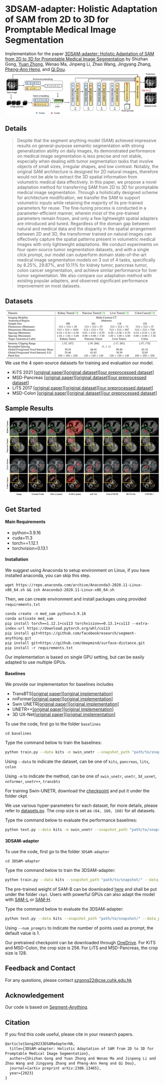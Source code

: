 # 3DSAM-adapter: Holistic Adaptation of SAM from 2D to 3D for Promptable Medical Image Segmentation

Implementation for the paper [3DSAM-adapter: Holistic Adaptation of SAM from 2D to 3D for Promptable Medical Image Segmentation](https://arxiv.org/pdf/2306.13465.pdf)
by Shizhan Gong, [Yuan Zhong](https://yzrealm.com/), Wenao Ma, Jinpeng Li, Zhao Wang, Jingyang Zhang, [Pheng-Ann Heng](https://www.cse.cuhk.edu.hk/~pheng/), and [Qi Dou](https://www.cse.cuhk.edu.hk/~qdou/index.html).
![Alt text](asset/teaser.png?raw=true "Title")
## Details
> Despite that the segment anything model (SAM) achieved impressive results on
general-purpose semantic segmentation with strong generalization ability on daily
images, its demonstrated performance on medical image segmentation is less
precise and not stable, especially when dealing with tumor segmentation tasks that
involve objects of small sizes, irregular shapes, and low contrast. Notably, the
original SAM architecture is designed for 2D natural images, therefore would not be
able to extract the 3D spatial information from volumetric medical data effectively.
In this paper, we propose a novel adaptation method for transferring SAM from 2D
to 3D for promptable medical image segmentation. Through a holistically designed
scheme for architecture modification, we transfer the SAM to support volumetric
inputs while retaining the majority of its pre-trained parameters for reuse. The
fine-tuning process is conducted in a parameter-efficient manner, wherein most
of the pre-trained parameters remain frozen, and only a few lightweight spatial
adapters are introduced and tuned. Regardless of the domain gap between natural
and medical data and the disparity in the spatial arrangement between 2D and
3D, the transformer trained on natural images can effectively capture the spatial
patterns present in volumetric medical images with only lightweight adaptations.
We conduct experiments on four open-source tumor segmentation datasets, and
with a single click prompt, our model can outperform domain state-of-the-art
medical image segmentation models on 3 out of 4 tasks, specifically by 8.25%,
29.87%, and 10.11% for kidney tumor, pancreas tumor, colon cancer segmentation,
and achieve similar performance for liver tumor segmentation. We also compare
our adaptation method with existing popular adapters, and observed significant
performance improvement on most datasets.

## Datasets
![Alt text](asset/datasets.png?raw=true "Title")
We use the 4 open-source datasets for training and evaluation our model.
-  KiTS 2021 [[original paper]](https://www.sciencedirect.com/science/article/abs/pii/S1361841520301857)[[original dataset]](https://kits-challenge.org/kits21/)[[our preprocessed dataset]](https://mycuhk-my.sharepoint.com/:u:/g/personal/1155187960_link_cuhk_edu_hk/Ebe8F12v_JtOv2ovW3a-BjkB8LryC6BFZZwtsi0kAikphw?e=w728Ud)
- MSD-Pancreas [[original paper]](https://www.nature.com/articles/s41467-022-30695-9)[[original dataset]](http://medicaldecathlon.com/)[[our preprocessed dataset]](https://mycuhk-my.sharepoint.com/:u:/g/personal/1155187960_link_cuhk_edu_hk/EdH84TX9CJ5CiXUjIyeXEZ4B-6AK8LfLhIhlIfiVDicfVQ?e=avTPPf)
- LiTS 2017 [[original paper]](https://www.sciencedirect.com/science/article/pii/S1361841522003085)[[original dataset]](https://competitions.codalab.org/competitions/17094)[[our preprocessed dataset]](https://mycuhk-my.sharepoint.com/:u:/g/personal/1155187960_link_cuhk_edu_hk/EcqXHRupWoxNjYkmoiHQl4QBpvTS41TfJfqfO0x0xOxgow?e=ueD0i2)
- MSD-Colon [[original paper]](https://www.nature.com/articles/s41467-022-30695-9)[[original dataset]](http://medicaldecathlon.com/)[[our preprocessed dataset]](https://mycuhk-my.sharepoint.com/:u:/r/personal/1155187960_link_cuhk_edu_hk/Documents/public/3DMed-Adapter/dataset/Task10_Colon.zip?csf=1&web=1&e=hDeRLc)


## Sample Results
![Alt text](asset/result.png?raw=true "Title")

## Get Started

#### Main Requirements
- python=3.9.16
- cuda=11.3
- torch==1.12.1
- torchvision=0.13.1
#### Installation
We suggest using Anaconda to setup environment on Linux, if you have installed anaconda, you can skip this step.
```
wget https://repo.anaconda.com/archive/Anaconda3-2020.11-Linux-x86_64.sh && zsh Anaconda3-2020.11-Linux-x86_64.sh
```
Then, we can create environment and install packages using provided `requirements.txt`
```
conda create -n med_sam python=3.9.16
conda activate med_sam
pip install torch==1.12.1+cu113 torchvision==0.13.1+cu113 --extra-index-url https://download.pytorch.org/whl/cu113
pip install git+https://github.com/facebookresearch/segment-anything.git
pip install git+https://github.com/deepmind/surface-distance.git
pip install -r requirements.txt
```
Our implementation is based on single GPU setting, but can be easily adapted to use multiple GPUs.

#### Baselines
We provide our implementation for baselines includes
- TransBTS[[original paper]](https://arxiv.org/abs/2103.04430)[[original implementation]](https://github.com/Wenxuan-1119/TransBTS)
- nnFormer[[original paper]](https://arxiv.org/abs/2109.03201)[[original implementation]](https://github.com/282857341/nnFormer)
- Swin UNETR[[original paper]](https://arxiv.org/abs/2111.14791)[[original implementation]](https://github.com/Project-MONAI/research-contributions/tree/main/SwinUNETR)
- UNETR++[[original paper]](https://arxiv.org/abs/2212.04497)[[original implementation]](https://github.com/Amshaker/unetr_plus_plus)
- 3D UX-Net[[original paper]](https://arxiv.org/abs/2209.15076)[[original implementation]](https://github.com/MASILab/3DUX-Net)

To use the code, first go to the folder `baselines`
```
cd baselines
```
Type the command below to train the baselines:
```sh
python train.py --data kits -m swin_unetr --snapshot_path "path/to/snapshot/" --data_prefix "path/to/data folder/"
```
Using  `--data` to indicate the dataset, can be one of `kits`, `pancreas`, `lits`, `colon`

Using `-m` to indicate the method, can be one of `swin_unetr`, `unetr`, `3d_uxnet`, `nnformer`, `unetr++`, `transbts`

For training Swin-UNETR, download the [checkpoint](https://github.com/Project-MONAI/MONAI-extra-test-data/releases/download/0.8.1/model_swinvit.pt) and put it under the folder ckpt.

We use various hyper-parameters for each dataset, for more details, please refer to [datasets.py](dataset/datasets.py). The crop size is set as `(64, 160, 160)` for all datasets.

Type the command below to evaluate the performance baselines:
```sh
python test.py --data kits -m swin_unetr --snapshot_path "path/to/snapshot/" --data_prefix "path/to/data folder/"
```

#### 3DSAM-adapter
To use the code, first go to the folder `3DSAM-adapter`
```
cd 3DSAM-adapter
```
Type the command below to train the 3DSAM-adapter:
```sh
python train.py --data kits --snapshot_path "path/to/snapshot/" --data_prefix "path/to/data folder/" 
```
The pre-trained weight of SAM-B can be downloaded [here](https://dl.fbaipublicfiles.com/segment_anything/sam_vit_b_01ec64.pth) 
and shall be put under the folder `ckpt`. Users with powerful GPUs can also adapt the model with [SAM-L](https://dl.fbaipublicfiles.com/segment_anything/sam_vit_l_0b3195.pth) or [SAM-H](https://dl.fbaipublicfiles.com/segment_anything/sam_vit_h_4b8939.pth).

Type the command below to evaluate the 3DSAM-adapter:
```sh
python test.py --data kits --snapshot_path "path/to/snapshot/" --data_prefix "path/to/data folder/"  --num_prompts 1
```
Using  `--num_prompts` to indicate the number of points used as prompt, the default value is 1.

Our pretrained checkpoint can be downloaded through [OneDrive](https://mycuhk-my.sharepoint.com/:f:/g/personal/1155187960_link_cuhk_edu_hk/EgSZwTonMG1Cl_PA7wTP5zgBe-DU4K5rb0woDt3i8U22SA?e=0jmfkq).
For KiTS and MSD-Colon, the crop size is 256. For LiTS and MSD-Pancreas, the crop size is 128.

## Feedback and Contact
For any questions, please contact <a href="mailto:szgong22@cse.cuhk.edu.hk">szgong22@cse.cuhk.edu.hk</a>

## Acknowledgement
Our code is based on [Segment-Anything](https://github.com/facebookresearch/segment-anything).

## Citation
If you find this code useful, please cite in your research papers.
```
@article{Gong20233DSAMadapterHA,
  title={3DSAM-adapter: Holistic Adaptation of SAM from 2D to 3D for Promptable Medical Image Segmentation},
  author={Shizhan Gong and Yuan Zhong and Wenao Ma and Jinpeng Li and Zhao Wang and Jingyang Zhang and Pheng-Ann Heng and Qi Dou},
  journal={arXiv preprint arXiv:2306.13465},
  year={2023}
}
```